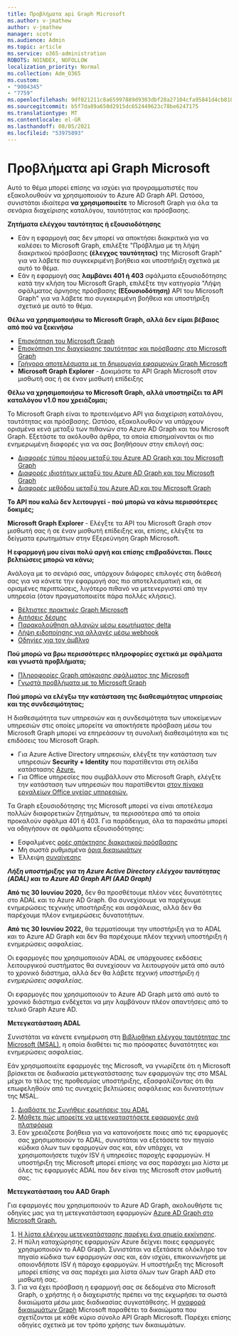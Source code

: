 ```yaml
---
title: Προβλήματα api Graph Microsoft
ms.author: v-jmathew
author: v-jmathew
manager: scotv
ms.audience: Admin
ms.topic: article
ms.service: o365-administration
ROBOTS: NOINDEX, NOFOLLOW
localization_priority: Normal
ms.collection: Adm_O365
ms.custom:
- "9004345"
- "7759"
ms.openlocfilehash: 9df021211c8a65997889d9303dbf28a27104cfa95841d4cb810427c652ba0784
ms.sourcegitcommit: b5f7da89a650d2915dc652449623c78be6247175
ms.translationtype: MT
ms.contentlocale: el-GR
ms.lasthandoff: 08/05/2021
ms.locfileid: "53975893"
---
```

# <a name="microsoft-graph-api-issues"></a>Προβλήματα api Graph Microsoft

Αυτό το θέμα μπορεί επίσης να ισχύει για προγραμματιστές που εξακολουθούν να χρησιμοποιούν το Azure AD Graph API. Ωστόσο, συνιστάται ιδιαίτερα **να χρησιμοποιείτε** το Microsoft Graph για όλα τα σενάρια διαχείρισης καταλόγου, ταυτότητας και πρόσβασης.

**Ζητήματα ελέγχου ταυτότητας ή εξουσιοδότησης**

- Εάν η  εφαρμογή σας δεν μπορεί να αποκτήσει διακριτικά για να καλέσει το Microsoft Graph, επιλέξτε "Πρόβλημα με τη λήψη διακριτικού πρόσβασης **(έλεγχος ταυτότητας)** της Microsoft Graph" για να λάβετε πιο συγκεκριμένη βοήθεια και υποστήριξη σχετικά με αυτό το θέμα.
- Εάν η εφαρμογή σας **λαμβάνει 401 ή 403** σφάλματα εξουσιοδότησης κατά την κλήση του Microsoft Graph, επιλέξτε την κατηγορία "Λήψη σφάλματος άρνησης πρόσβασης **(Εξουσιοδότηση)** API του Microsoft Graph" για να λάβετε πιο συγκεκριμένη βοήθεια και υποστήριξη σχετικά με αυτό το θέμα.

**Θέλω να χρησιμοποιήσω το Microsoft Graph, αλλά δεν είμαι βέβαιος από πού να ξεκινήσω**

- [Επισκόπηση του Microsoft Graph](https://docs.microsoft.com/graph/overview)
- [Επισκόπηση της διαχείρισης ταυτότητας και πρόσβασης στο Microsoft Graph](https://docs.microsoft.com/graph/azuread-identity-access-management-concept-overview)
- [Γρήγορα αποτελέσματα με τη δημιουργία εφαρμογών Graph Microsoft](https://docs.microsoft.com/graph/)
- **Microsoft Graph Explorer** - Δοκιμάστε τα API Graph Microsoft στον μισθωτή σας ή σε έναν μισθωτή επίδειξης

**Θέλω να χρησιμοποιήσω το Microsoft Graph, αλλά υποστηρίζει τα API καταλόγου v1.0 που χρειάζομαι;**

Το Microsoft Graph είναι το προτεινόμενο API για διαχείριση καταλόγου, ταυτότητας και πρόσβασης. Ωστόσο, εξακολουθούν να υπάρχουν ορισμένα κενά μεταξύ των πιθανών στο Azure AD Graph και του Microsoft Graph. Εξετάστε τα ακόλουθα άρθρα, τα οποία επισημαίνονται οι πιο ενημερωμένη διαφορές για να σας βοηθήσουν στην επιλογή σας:

- [Διαφορές τύπου πόρου μεταξύ του Azure AD Graph και του Microsoft Graph](https://docs.microsoft.com/graph/migrate-azure-ad-graph-resource-differences)
- [Διαφορές ιδιοτήτων μεταξύ του Azure AD Graph και του Microsoft Graph](https://docs.microsoft.com/graph/migrate-azure-ad-graph-property-differences)
- [Διαφορές μεθόδου μεταξύ του Azure AD και του Microsoft Graph](https://docs.microsoft.com/graph/migrate-azure-ad-graph-method-differences)

**Το API που καλώ δεν λειτουργεί - πού μπορώ να κάνω περισσότερες δοκιμές;**

**Microsoft Graph Explorer** - Ελέγξτε τα API του Microsoft Graph στον μισθωτή σας ή  σε έναν μισθωτή επίδειξης και, επίσης, ελέγξτε τα δείγματα ερωτημάτων στην Εξερεύνηση Graph Microsoft.

**Η εφαρμογή μου είναι πολύ αργή και επίσης επιβραδύνεται. Ποιες βελτιώσεις μπορώ να κάνω;**

Ανάλογα με το σενάριό σας, υπάρχουν διάφορες επιλογές στη διάθεσή σας για να κάνετε την εφαρμογή σας πιο αποτελεσματική και, σε ορισμένες περιπτώσεις, λιγότερο πιθανό να μετενεργιστεί από την υπηρεσία (όταν πραγματοποιείτε πάρα πολλές κλήσεις).

- [Βέλτιστες πρακτικές Graph Microsoft](https://docs.microsoft.com/graph/best-practices-concept)
- [Αιτήσεις δέσμης](https://docs.microsoft.com/graph/json-batching)
- [Παρακολούθηση αλλαγών μέσω ερωτήματος delta](https://docs.microsoft.com/graph/delta-query-overview)
- [Λήψη ειδοποίησης για αλλαγές μέσω webhook](https://docs.microsoft.com/graph/webhooks)
- [Οδηγίες για τον άμβλνο](https://docs.microsoft.com/graph/throttling)

**Πού μπορώ να βρω περισσότερες πληροφορίες σχετικά με σφάλματα και γνωστά προβλήματα;**

- [Πληροφορίες Graph απόκρισης σφάλματος της Microsoft](https://docs.microsoft.com/graph/errors)
- [Γνωστά προβλήματα με το Microsoft Graph](https://docs.microsoft.com/graph/known-issues)

**Πού μπορώ να ελέγξω την κατάσταση της διαθεσιμότητας υπηρεσίας και της συνδεσιμότητας;**

Η διαθεσιμότητα των υπηρεσιών και η συνδεσιμότητα των υποκείμενων υπηρεσιών στις οποίες μπορείτε να αποκτήσετε πρόσβαση μέσω του Microsoft Graph μπορεί να επηρεάσουν τη συνολική διαθεσιμότητα και τις επιδόσεις του Microsoft Graph.

- Για Azure Active Directory υπηρεσιών, ελέγξτε την κατάσταση των υπηρεσιών **Security + Identity** που παρατίθενται στη σελίδα κατάστασης [Azure.](https://azure.microsoft.com/status/)
- Για Office υπηρεσίες που συμβάλλουν στο Microsoft Graph, ελέγξτε την κατάσταση των υπηρεσιών που παρατίθενται [στον πίνακα εργαλείων Office υγείας υπηρεσιών.](https://portal.office.com/adminportal/home#/servicehealth)

Τα Graph εξουσιοδότησης της Microsoft μπορεί να είναι αποτέλεσμα πολλών διαφορετικών ζητημάτων, τα περισσότερα από τα οποία προκαλούν σφάλμα 401 ή 403. Για παράδειγμα, όλα τα παρακάτω μπορεί να οδηγήσουν σε σφάλματα εξουσιοδότησης:

- Εσφαλμένες [ροές απόκτησης διακριτικού πρόσβασης](https://docs.microsoft.com/azure/active-directory/develop/active-directory-authentication-scenarios)
- Μη σωστά ρυθμισμένα [όρια δικαιωμάτων](https://docs.microsoft.com/azure/active-directory/develop/active-directory-v2-scopes)
- Έλλειψη [συναίνεσης](https://docs.microsoft.com/azure/active-directory/develop/active-directory-devhowto-multi-tenant-overview#understanding-user-and-admin-consent)

***Λήξη υποστήριξης για τη Azure Active Directory ελέγχου ταυτότητας (ADAL) και το Azure AD Graph API (AAD Graph)***

**Από τις 30 Ιουνίου 2020,** δεν θα προσθέτουμε πλέον νέες δυνατότητες στο ADAL και το Azure AD Graph. Θα συνεχίσουμε να παρέχουμε ενημερώσεις τεχνικής υποστήριξης και ασφάλειας, αλλά δεν θα παρέχουμε πλέον ενημερώσεις δυνατοτήτων.

**Από τις 30 Ιουνίου 2022,** θα τερματίσουμε την υποστήριξη για το ADAL και το Azure AD Graph και δεν θα παρέχουμε πλέον τεχνική υποστήριξη ή ενημερώσεις ασφαλείας.

Οι εφαρμογές που χρησιμοποιούν ADAL σε υπάρχουσες εκδόσεις λειτουργικού συστήματος θα συνεχίσουν να λειτουργούν μετά από αυτό το χρονικό διάστημα, αλλά δεν θα λάβετε *τεχνική υποστήριξη ή ενημερώσεις ασφαλείας.*

Οι εφαρμογές που χρησιμοποιούν το Azure AD Graph μετά από αυτό το χρονικό διάστημα ενδέχεται να μην λαμβάνουν πλέον απαντήσεις από το τελικό Graph Azure AD.

**Μετεγκατάσταση ADAL**

Συνιστάται να κάνετε ενημέρωση στη [Βιβλιοθήκη ελέγχου ταυτότητας της Microsoft (MSAL)](https://docs.microsoft.com/azure/active-directory/develop/v2-overview), η οποία διαθέτει τις πιο πρόσφατες δυνατότητες και ενημερώσεις ασφαλείας.

Εάν χρησιμοποιείτε εφαρμογές της Microsoft, να γνωρίζετε ότι η Microsoft βρίσκεται σε διαδικασία μετεγκατάστασης των εφαρμογών της στο MSAL μέχρι το τέλος της προθεσμίας υποστήριξης, εξασφαλίζοντας ότι θα επωφεληθούν από τις συνεχείς βελτιώσεις ασφάλειας και δυνατοτήτων της MSAL.

1. [Διαβάστε τις Συνήθεις ερωτήσεις του ADAL](https://docs.microsoft.com/azure/active-directory/develop/msal-migration#frequently-asked-questions-faq)
2. [Μάθετε πώς μπορείτε να μετεγκαταστήσετε εφαρμογές ανά πλατφόρμα](https://docs.microsoft.com/azure/active-directory/develop/msal-migration#frequently-asked-questions-faq)
3. Εάν χρειάζεστε βοήθεια για να κατανοήσετε ποιες από τις εφαρμογές σας χρησιμοποιούν το ADAL, συνιστάται να εξετάσετε τον πηγαίο κώδικα όλων των εφαρμογών σας και, εάν υπάρχει, να χρησιμοποιήσετε τυχόν ISV ή υπηρεσίες παροχής εφαρμογών. Η υποστήριξη της Microsoft μπορεί επίσης να σας παράσχει μια λίστα με όλες τις εφαρμογές ADAL που δεν είναι της Microsoft στον μισθωτή σας.

**Μετεγκατάσταση του AAD Graph**

Για εφαρμογές που χρησιμοποιούν το Azure AD Graph, ακολουθήστε τις οδηγίες μας για τη μετεγκατάσταση εφαρμογών [Azure AD Graph στο Microsoft Graph.](https://docs.microsoft.com/graph/migrate-azure-ad-graph-overview)

1. [Η λίστα ελέγχου μετεγκατάστασης παρέχει ένα σημείο εκκίνησης](https://docs.microsoft.com/graph/migrate-azure-ad-graph-planning-checklist).
2. Η πύλη καταχώρησης εφαρμογών Azure δείχνει ποιες εφαρμογές χρησιμοποιούν το AAD Graph. Συνιστάται να εξετάσετε ολόκληρο τον πηγαίο κώδικα των εφαρμογών σας και, εάν ισχύει, επικοινωνήστε με οποιονδήποτε ISV ή πάροχο εφαρμογών. Η υποστήριξη της Microsoft μπορεί επίσης να σας παρέχει μια λίστα όλων των Graph AAD στο μισθωτή σας.
3. Για να έχει πρόσβαση η εφαρμογή σας σε δεδομένα στο Microsoft Graph, ο χρήστης ή ο διαχειριστής πρέπει να της εκχωρήσει τα σωστά δικαιώματα μέσω μιας διαδικασίας συγκατάθεσης. Η [αναφορά δικαιωμάτων Graph](https://docs.microsoft.com/graph/permissions-reference) Microsoft παραθέτει τα δικαιώματα που σχετίζονται με κάθε κύριο σύνολο API Graph Microsoft. Παρέχει επίσης οδηγίες σχετικά με τον τρόπο χρήσης των δικαιωμάτων.
